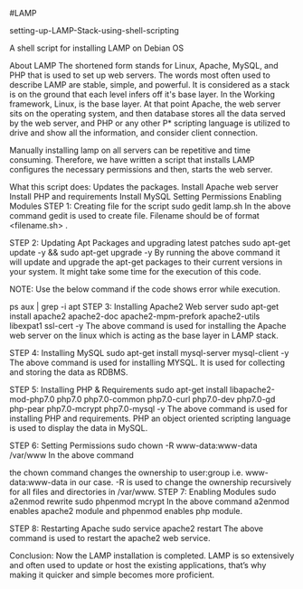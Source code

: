 #LAMP

setting-up-LAMP-Stack-using-shell-scripting

A shell script for installing LAMP on Debian OS

About LAMP
The shortened form stands for Linux, Apache, MySQL, and PHP that is used to set up web servers. The words most often used to describe LAMP are stable, simple, and powerful. It is considered as a stack is on the ground that each level infers off it's base layer. In the Working framework, Linux, is the base layer. At that point Apache, the web server sits on the operating system, and then database stores all the data served by the web server, and PHP or any other P* scripting language is utilized to drive and show all the information, and consider client connection.

Manually installing lamp on all servers can be repetitive and time consuming. Therefore, we have written a script that installs LAMP configures the necessary permissions and then, starts the web server.

What this script does:
Updates the packages.
Install Apache web server
Install PHP and requirements
Install MySQL
Setting Permissions
Enabling Modules
STEP 1: Creating file for the script
sudo gedit lamp.sh
In the above command gedit is used to create file. Filename should be of format <filename.sh> .

STEP 2: Updating Apt Packages and upgrading latest patches
sudo apt-get update -y && sudo apt-get upgrade -y
By running the above command it will update and upgrade the apt-get packages to their current versions in your system. It might take some time for the execution of this code.

NOTE: Use the below command if the code shows error while execution.

ps aux | grep -i apt
STEP 3: Installing Apache2 Web server
sudo apt-get install apache2 apache2-doc apache2-mpm-prefork apache2-utils libexpat1 ssl-cert -y
The above command is used for installing the Apache web server on the linux which is acting as the base layer in LAMP stack.

STEP 4: Installing MySQL
sudo apt-get install mysql-server mysql-client -y
The above command is used for installing MYSQL. It is used for collecting and storing the data as RDBMS.

STEP 5: Installing PHP & Requirements
sudo apt-get install libapache2-mod-php7.0 php7.0 php7.0-common php7.0-curl php7.0-dev php7.0-gd php-pear php7.0-mcrypt php7.0-mysql -y
The above command is used for installing PHP and requirements. PHP an object oriented scripting language is used to display the data in MySQL.

STEP 6: Setting Permissions
sudo chown -R www-data:www-data /var/www
In the above command

the chown command changes the ownership to user:group i.e. www-data:www-data in our case.
-R is used to change the ownership recursively for all files and directories in /var/www.
STEP 7: Enabling Modules
sudo a2enmod rewrite
sudo phpenmod mcrypt
In the above command a2enmod enables apache2 module and phpenmod enables php module.

STEP 8: Restarting Apache
sudo service apache2 restart
The above command is used to restart the apache2 web service.

Conclusion:
Now the LAMP installation is completed. LAMP is so extensively and often used to update or host the existing applications, that’s why making it quicker and simple becomes more proficient.
